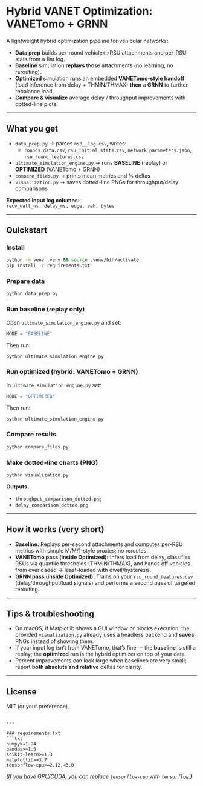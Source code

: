 # Hybrid VANET Optimization: VANETomo + GRNN

A lightweight hybrid optimization pipeline for vehicular networks:

- **Data prep** builds per-round vehicle↔RSU attachments and per-RSU stats from a flat log.
- **Baseline** simulation **replays** those attachments (no learning, no rerouting).
- **Optimized** simulation runs an embedded **VANETomo-style handoff** (load inference from delay + THMIN/THMAX) **then** a **GRNN** to further rebalance load.
- **Compare & visualize** average delay / throughput improvements with dotted-line plots.

---

## What you get

- `data_prep.py` → parses `ns3__log.csv`, writes:
  - `rounds_data.csv`, `rsu_initial_stats.csv`, `network_parameters.json`, `rsu_round_features.csv`
- `ultimate_simulation_engine.py` → runs **BASELINE** (replay) or **OPTIMIZED** (VANETomo + GRNN)
- `compare_files.py` → prints mean metrics and % deltas
- `visualization.py` → saves dotted-line PNGs for throughput/delay comparisons

**Expected input log columns:**  
`recv_wall_ns, delay_ms, edge, veh, bytes`

---

## Quickstart

### Install
```bash
python -m venv .venv && source .venv/bin/activate
pip install -r requirements.txt
````

### Prepare data

```bash
python data_prep.py
```

### Run baseline (replay only)

Open `ultimate_simulation_engine.py` and set:

```python
MODE = "BASELINE"
```

Then run:

```bash
python ultimate_simulation_engine.py
```

### Run optimized (hybrid: VANETomo + GRNN)

In `ultimate_simulation_engine.py` set:

```python
MODE = "OPTIMIZED"
```

Then run:

```bash
python ultimate_simulation_engine.py
```

### Compare results

```bash
python compare_files.py
```

### Make dotted-line charts (PNG)

```bash
python visualization.py
```

**Outputs**

* `throughput_comparison_dotted.png`
* `delay_comparison_dotted.png`

---

## How it works (very short)

* **Baseline:** Replays per-second attachments and computes per-RSU metrics with simple M/M/1-style proxies; no reroutes.
* **VANETomo pass (inside Optimized):** Infers load from delay, classifies RSUs via quantile thresholds (THMIN/THMAX), and hands off vehicles from overloaded → least-loaded with dwell/hysteresis.
* **GRNN pass (inside Optimized):** Trains on your `rsu_round_features.csv` (delay/throughput/load signals) and performs a second pass of targeted rerouting.

---

## Tips & troubleshooting

* On macOS, if Matplotlib shows a GUI window or blocks execution, the provided `visualization.py` already uses a headless backend and **saves** PNGs instead of showing them.
* If your input log isn’t from VANETomo, that’s fine — the **baseline** is still a replay; the **optimized** run is the hybrid optimizer on top of your data.
* Percent improvements can look large when baselines are very small; report **both absolute and relative** deltas for clarity.

---

## License

MIT (or your preference).

````

---

### requirements.txt
```txt
numpy>=1.24
pandas>=1.5
scikit-learn>=1.3
matplotlib>=3.7
tensorflow-cpu>=2.12,<3.0
````

*(If you have GPU/CUDA, you can replace `tensorflow-cpu` with `tensorflow`.)*
